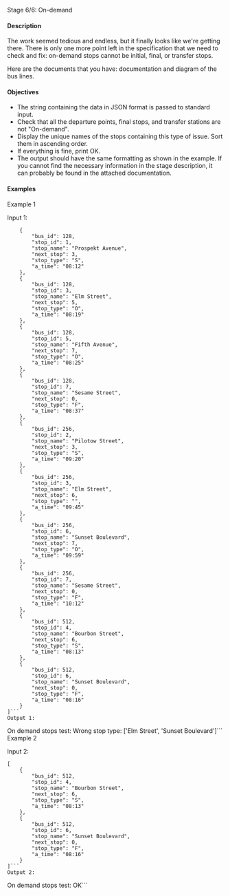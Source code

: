 Stage 6/6: On-demand
#### Description
The work seemed tedious and endless, but it finally looks like we're getting there. There is only one more point left in the specification that we need to check and fix: on-demand stops cannot be initial, final, or transfer stops.

Here are the documents that you have: documentation and diagram of the bus lines.

#### Objectives
- The string containing the data in JSON format is passed to standard input.
- Check that all the departure points, final stops, and transfer stations are not "On-demand".
- Display the unique names of the stops containing this type of issue. Sort them in ascending order.
- If everything is fine, print OK.
- The output should have the same formatting as shown in the example.
If you cannot find the necessary information in the stage description, it can probably be found in the attached documentation.

#### Examples
Example 1

Input 1:

```[
    {
        "bus_id": 128,
        "stop_id": 1,
        "stop_name": "Prospekt Avenue",
        "next_stop": 3,
        "stop_type": "S",
        "a_time": "08:12"
    },
    {
        "bus_id": 128,
        "stop_id": 3,
        "stop_name": "Elm Street",
        "next_stop": 5,
        "stop_type": "O",
        "a_time": "08:19"
    },
    {
        "bus_id": 128,
        "stop_id": 5,
        "stop_name": "Fifth Avenue",
        "next_stop": 7,
        "stop_type": "O",
        "a_time": "08:25"
    },
    {
        "bus_id": 128,
        "stop_id": 7,
        "stop_name": "Sesame Street",
        "next_stop": 0,
        "stop_type": "F",
        "a_time": "08:37"
    },
    {
        "bus_id": 256,
        "stop_id": 2,
        "stop_name": "Pilotow Street",
        "next_stop": 3,
        "stop_type": "S",
        "a_time": "09:20"
    },
    {
        "bus_id": 256,
        "stop_id": 3,
        "stop_name": "Elm Street",
        "next_stop": 6,
        "stop_type": "",
        "a_time": "09:45"
    },
    {
        "bus_id": 256,
        "stop_id": 6,
        "stop_name": "Sunset Boulevard",
        "next_stop": 7,
        "stop_type": "O",
        "a_time": "09:59"
    },
    {
        "bus_id": 256,
        "stop_id": 7,
        "stop_name": "Sesame Street",
        "next_stop": 0,
        "stop_type": "F",
        "a_time": "10:12"
    },
    {
        "bus_id": 512,
        "stop_id": 4,
        "stop_name": "Bourbon Street",
        "next_stop": 6,
        "stop_type": "S",
        "a_time": "08:13"
    },
    {
        "bus_id": 512,
        "stop_id": 6,
        "stop_name": "Sunset Boulevard",
        "next_stop": 0,
        "stop_type": "F",
        "a_time": "08:16"
    }
]```
Output 1:
```
On demand stops test:
Wrong stop type: ['Elm Street', 'Sunset Boulevard']```
Example 2

Input 2:
```
[
    {
        "bus_id": 512,
        "stop_id": 4,
        "stop_name": "Bourbon Street",
        "next_stop": 6,
        "stop_type": "S",
        "a_time": "08:13"
    },
    {
        "bus_id": 512,
        "stop_id": 6,
        "stop_name": "Sunset Boulevard",
        "next_stop": 0,
        "stop_type": "F",
        "a_time": "08:16"
    }
]```
Output 2:
```
On demand stops test:
OK```
